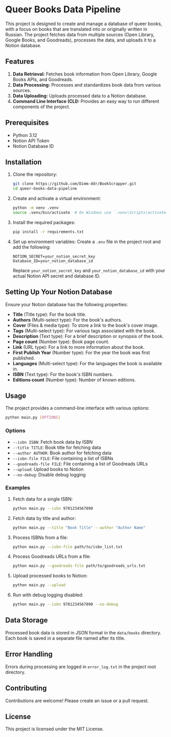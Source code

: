 # Queer Books Data Pipeline

This project is designed to create and manage a database of queer books, with a focus on books that are translated into or originally written in Russian. The project fetches data from multiple sources (Open Library, Google Books, and Goodreads), processes the data, and uploads it to a Notion database.

## Features

1. **Data Retrieval:** Fetches book information from Open Library, Google Books APIs, and Goodreads.
2. **Data Processing:** Processes and standardizes book data from various sources.
3. **Data Uploading:** Uploads processed data to a Notion database.
4. **Command Line Interface (CLI):** Provides an easy way to run different components of the project.

## Prerequisites

- Python 3.12
- Notion API Token
- Notion Database ID

## Installation

1. Clone the repository:

   ```bash
   git clone https://github.com/Dimm-ddr/BookScrapper.git
   cd queer-books-data-pipeline
   ```

2. Create and activate a virtual environment:

   ```bash
   python -m venv .venv
   source .venv/bin/activate  # On Windows use `.venv\Scripts\activate`
   ```

3. Install the required packages:

   ```bash
   pip install -r requirements.txt
   ```

4. Set up environment variables:
   Create a `.env` file in the project root and add the following:

   ``` env
   NOTION_SECRET=your_notion_secret_key
   Database_ID=your_notion_database_id
   ```

   Replace `your_notion_secret_key` and `your_notion_database_id` with your actual Notion API secret and database ID.

## Setting Up Your Notion Database

Ensure your Notion database has the following properties:

- **Title** (Title type): For the book title.
- **Authors** (Multi-select type): For the book's authors.
- **Cover** (Files & media type): To store a link to the book's cover image.
- **Tags** (Multi-select type): For various tags associated with the book.
- **Description** (Text type): For a brief description or synopsis of the book.
- **Page count** (Number type): Book page count.
- **Link** (URL type): For a link to more information about the book.
- **First Publish Year** (Number type): For the year the book was first published.
- **Languages** (Multi-select type): For the languages the book is available in.
- **ISBN** (Text type): For the book's ISBN numbers.
- **Editions count** (Number type): Number of known editions.

## Usage

The project provides a command-line interface with various options:

```bash
python main.py [OPTIONS]
```

### Options

- `--isbn ISBN`: Fetch book data by ISBN
- `--title TITLE`: Book title for fetching data
- `--author AUTHOR`: Book author for fetching data
- `--isbn-file FILE`: File containing a list of ISBNs
- `--goodreads-file FILE`: File containing a list of Goodreads URLs
- `--upload`: Upload books to Notion
- `--no-debug`: Disable debug logging

### Examples

1. Fetch data for a single ISBN:

   ```bash
   python main.py --isbn 9781234567890
   ```

2. Fetch data by title and author:

   ```bash
   python main.py --title "Book Title" --author "Author Name"
   ```

3. Process ISBNs from a file:

   ```bash
   python main.py --isbn-file path/to/isbn_list.txt
   ```

4. Process Goodreads URLs from a file:

   ```bash
   python main.py --goodreads-file path/to/goodreads_urls.txt
   ```

5. Upload processed books to Notion:

   ```bash
   python main.py --upload
   ```

6. Run with debug logging disabled:

   ```bash
   python main.py --isbn 9781234567890 --no-debug
   ```

## Data Storage

Processed book data is stored in JSON format in the `data/books` directory. Each book is saved in a separate file named after its title.

## Error Handling

Errors during processing are logged in `error_log.txt` in the project root directory.

## Contributing

Contributions are welcome! Please create an issue or a pull request.

## License

This project is licensed under the MIT License.
